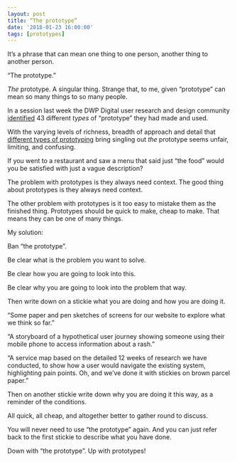 ```yaml
---
layout: post
title: “The prototype”
date: '2018-01-23 16:00:00'
tags: [prototypes]
---
```

It’s a phrase that can mean one thing to one person, another thing to another person.

“The prototype.”

_The_ prototype. A singular thing. Strange that, to me, given “prototype” can mean so many things to so many people.

In a session last week the DWP Digital user research and design community [identified](/dwp-digital-leeds-design-notes-1/) 43 different _types_ of “prototype” they had made and used.

With the varying levels of richness, breadth of approach and detail that [different types of prototyping](/a-short-note-about-prototyping/) bring singling out _the_ prototype seems unfair, limiting, and confusing.

If you went to a restaurant and saw a menu that said just “the food” would you be satisfied with just a vague description?

The problem with prototypes is they always need context. The good thing about prototypes is they always need context.

The other problem with prototypes is it too easy to mistake them as the finished thing. Prototypes should be quick to make, cheap to make. That means they can be one of many things.

My solution:

Ban “the prototype”.

Be clear what is the problem you want to solve.

Be clear how you are going to look into this.

Be clear why you are going to look into the problem that way.

Then write down on a stickie what you are doing and how you are doing it.

“Some paper and pen sketches of screens for our website to explore what we think so far.”

“A storyboard of a hypothetical user journey showing someone using their mobile phone to access information about a rash.”

“A service map based on the detailed 12 weeks of research we have conducted, to show how a user would navigate the existing system, highlighting pain points. Oh, and we’ve done it with stickies on brown parcel paper.”

Then on another stickie write down why you are doing it this way, as a reminder of the conditions.

All quick, all cheap, and altogether better to gather round to discuss.

You will never need to use “the prototype” again. And you can just refer back to the first stickie to describe what you have done.

Down with “the prototype”. Up with prototypes!
